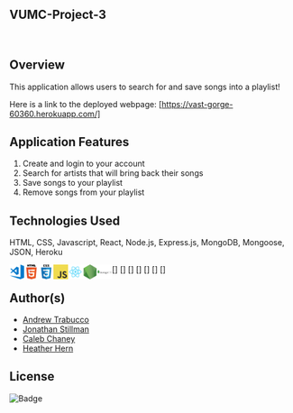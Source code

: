 ## VUMC-Project-3
![]()

## Overview
This application allows users to search for and save songs into a playlist! 


Here is a link to the deployed webpage: [https://vast-gorge-60360.herokuapp.com/]

## Application Features
1) Create and login to your account 
2) Search for artists that will bring back their songs
3) Save songs to your playlist
4) Remove songs from your playlist

## Technologies Used
HTML, CSS, Javascript, React, Node.js, Express.js, MongoDB, Mongoose, JSON, Heroku

[<img align="left" alt="Visual Studio Code" width="26px" src="https://raw.githubusercontent.com/github/explore/80688e429a7d4ef2fca1e82350fe8e3517d3494d/topics/visual-studio-code/visual-studio-code.png" />]
[<img align="left" alt="HTML5" width="26px" src="https://raw.githubusercontent.com/github/explore/80688e429a7d4ef2fca1e82350fe8e3517d3494d/topics/html/html.png" />]
[<img align="left" alt="CSS3" width="26px" src="https://raw.githubusercontent.com/github/explore/80688e429a7d4ef2fca1e82350fe8e3517d3494d/topics/css/css.png" />]
[<img align="left" alt="JavaScript" width="26px" src="https://raw.githubusercontent.com/github/explore/80688e429a7d4ef2fca1e82350fe8e3517d3494d/topics/javascript/javascript.png" />]
[<img align="left" alt="React" width="26px" src="https://raw.githubusercontent.com/github/explore/80688e429a7d4ef2fca1e82350fe8e3517d3494d/topics/react/react.png" />]
[<img align="left" alt="Node.js" width="26px" src="https://raw.githubusercontent.com/github/explore/80688e429a7d4ef2fca1e82350fe8e3517d3494d/topics/nodejs/nodejs.png" />]
[<img align="left" alt="MongoDB" width="26px" src="https://raw.githubusercontent.com/github/explore/80688e429a7d4ef2fca1e82350fe8e3517d3494d/topics/mongodb/mongodb.png" />]

## Author(s)
* [Andrew Trabucco](https://github.com/andrewtrabucco)
* [Jonathan Stillman](https://github.com/JonathanStillman)
* [Caleb Chaney](https://github.com/Cachamoe)
* [Heather Hern](http://github.com/heatherhern)

## License
![Badge](https://img.shields.io/badge/license-MIT-<green>) 



